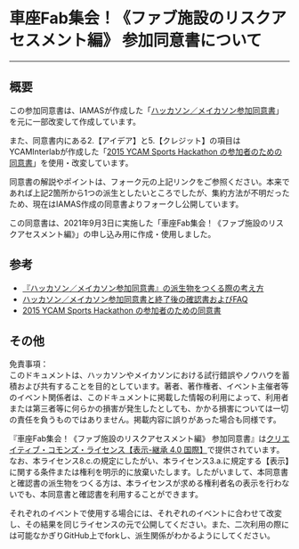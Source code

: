 # 車座Fab集会！《ファブ施設のリスクアセスメント編》 参加同意書について
------

## 概要
この参加同意書は、IAMASが作成した「[ハッカソン／メイカソン参加同意書](https://github.com/IAMAS/makeathon_agreement#readme)」を元に一部改変して作成しています。

また、同意書内にある2.【アイデア】と5.【クレジット】の項目はYCAMInterlabが作成した「[2015 YCAM Sports Hackathon の参加者のための同意書](https://github.com/YCAMInterlab/SportsHackathon_ConsentForm)」を使用・改変しています。

同意書の解説やポイントは、フォーク元の上記リンクをご参照ください。本来であれば上記2箇所から1つの派生としたいところでしたが、集約方法が不明だったため、現在はIAMAS作成の同意書よりフォークし公開しています。

この同意書は、2021年9月3日に実施した「車座Fab集会！《ファブ施設のリスクアセスメント編》」の申し込み用に作成・使用しました。

## 参考
* [『ハッカソン／メイカソン参加同意書』の派生物をつくる際の考え方](https://qiita.com/mayfair/items/0298f16e96e920f8f271)
* [ハッカソン／メイカソン参加同意書と終了後の確認書およびFAQ](https://github.com/IAMAS/makeathon_agreement#readme)
* [2015 YCAM Sports Hackathon の参加者のための同意書](https://github.com/YCAMInterlab/SportsHackathon_ConsentForm)

## その他　
免責事項：  
このドキュメントは、ハッカソンやメイカソンにおける試行錯誤やノウハウを蓄積および共有することを目的としています。著者、著作権者、イベント主催者等のイベント関係者は、このドキュメントに掲載した情報の利用によって、利用者または第三者等に何らかの損害が発生したとしても、かかる損害については一切の責任を負うものではありません。掲載内容に誤りがあった場合も同様です。

『車座Fab集会！《ファブ施設のリスクアセスメント編》 参加同意書』は[クリエイティブ・コモンズ・ライセンス【表示-継承 4.0 国際】](http://creativecommons.org/licenses/by-sa/4.0/deed.ja)で提供されています。なお、本ライセンス8.c.の規定にしたがい、本ライセンス3.a.に規定する【表示】に関する条件または権利を明示的に放棄いたします。したがいまして、本同意書と確認書の派生物をつくる方は、本ライセンスが求める権利者名の表示を行わないでも、本同意書と確認書を利用することができます。

それぞれのイベントで使用する場合には、それぞれのイベントに合わせて改変し、その結果を同じライセンスの元で公開してください。また、二次利用の際には可能なかぎりGitHub上でforkし、派生関係がわかるようにしてください。
　
